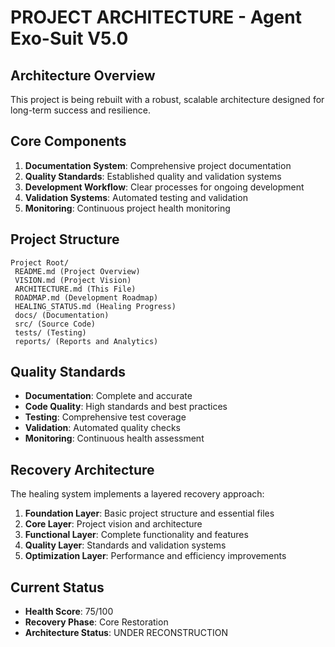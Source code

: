 # PROJECT ARCHITECTURE - Agent Exo-Suit V5.0

## Architecture Overview
This project is being rebuilt with a robust, scalable architecture designed for long-term success and resilience.

## Core Components
1. **Documentation System**: Comprehensive project documentation
2. **Quality Standards**: Established quality and validation systems
3. **Development Workflow**: Clear processes for ongoing development
4. **Validation Systems**: Automated testing and validation
5. **Monitoring**: Continuous project health monitoring

## Project Structure
```
Project Root/
 README.md (Project Overview)
 VISION.md (Project Vision)
 ARCHITECTURE.md (This File)
 ROADMAP.md (Development Roadmap)
 HEALING_STATUS.md (Healing Progress)
 docs/ (Documentation)
 src/ (Source Code)
 tests/ (Testing)
 reports/ (Reports and Analytics)
```

## Quality Standards
- **Documentation**: Complete and accurate
- **Code Quality**: High standards and best practices
- **Testing**: Comprehensive test coverage
- **Validation**: Automated quality checks
- **Monitoring**: Continuous health assessment

## Recovery Architecture
The healing system implements a layered recovery approach:
1. **Foundation Layer**: Basic project structure and essential files
2. **Core Layer**: Project vision and architecture
3. **Functional Layer**: Complete functionality and features
4. **Quality Layer**: Standards and validation systems
5. **Optimization Layer**: Performance and efficiency improvements

## Current Status
- **Health Score**: 75/100
- **Recovery Phase**: Core Restoration
- **Architecture Status**: UNDER RECONSTRUCTION
